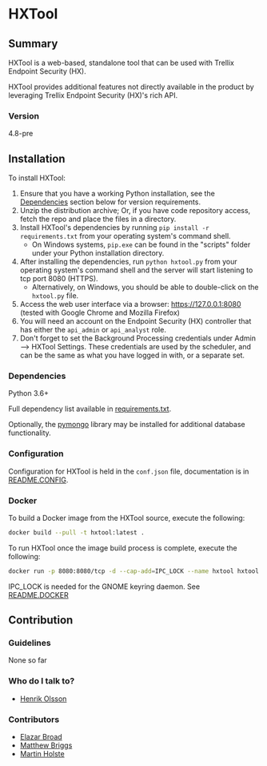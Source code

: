 # HXTool

## Summary
HXTool is a web-based, standalone tool that can be used with Trellix Endpoint Security (HX).

HXTool provides additional features not directly available in the product by leveraging Trellix Endpoint Security (HX)'s rich API.

### Version
4.8-pre

## Installation
To install HXTool:
1. Ensure that you have a working Python installation, see the [Dependencies](#dependencies) section below for version requirements.
2. Unzip the distribution archive; Or, if you have code repository access, fetch the repo and place the files in a directory.
2. Install HXTool's dependencies by running `pip install -r requirements.txt` from your operating system's command shell.
	- On Windows systems, `pip.exe` can be found in the "scripts" folder under your Python installation directory.
3. After installing the dependencies, run `python hxtool.py` from your operating system's command shell and the server will start listening to tcp port 8080 (HTTPS).
	- Alternatively, on Windows, you should be able to double-click on the `hxtool.py` file.
4. Access the web user interface via a browser: https://127.0.0.1:8080 (tested with Google Chrome and Mozilla Firefox)
5. You will need an account on the Endpoint Security (HX) controller that has either the `api_admin` or `api_analyst` role.
6. Don't forget to set the Background Processing credentials under Admin --> HXTool Settings. These credentials are used by the scheduler, and can be the same as what you have logged in with, or a separate set.

### Dependencies
Python 3.6+

Full dependency list available in [requirements.txt](requirements.txt).

Optionally, the [pymongo](https://pypi.org/project/pymongo/) library may be installed for additional database functionality.

### Configuration
Configuration for HXTool is held in the `conf.json` file, documentation is in [README.CONFIG](README.CONFIG).

### Docker
To build a Docker image from the HXTool source, execute the following: 
```bash
docker build --pull -t hxtool:latest .
```

To run HXTool once the image build process is complete, execute the following:
```bash
docker run -p 8080:8080/tcp -d --cap-add=IPC_LOCK --name hxtool hxtool:latest
```
IPC_LOCK is needed for the GNOME keyring daemon. See [README.DOCKER](README.DOCKER)

## Contribution

### Guidelines
None so far

### Who do I talk to?
* [Henrik Olsson](mailto:henrik.olsson@trellix.com)

### Contributors
* [Elazar Broad](mailto:elazar.broad@trellix.com)
* [Matthew Briggs](mailto:matthew.briggs@trellix.com)
* [Martin Holste](mailto:martin.holste@trellix.com)
